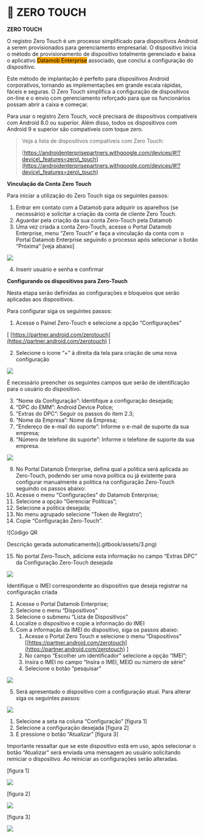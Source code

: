 # 🤳 ZERO TOUCH

**ZERO TOUCH**

O registro Zero Touch é um processo simplificado para dispositivos Android a serem provisionados para gerenciamento empresarial. O dispositivo inicia o método de provisionamento de dispositivo totalmente gerenciado e baixa o aplicativo <mark style="background-color:orange;">Datamob Enterprise</mark> associado, que conclui a configuração do dispositivo.

Este método de implantação é perfeito para dispositivos Android corporativos, tornando as implementações em grande escala rápidas, fáceis e seguras. O Zero Touch simplifica a configuração de dispositivos on-line e o envio com gerenciamento reforçado para que os funcionários possam abrir a caixa e começar.

Para usar o registro Zero Touch, você precisará de dispositivos compatíveis com Android 8.0 ou superior. Além disso, todos os dispositivos com Android 9 e superior são compatíveis com toque zero.

> Veja a lista de dispositivos compatíveis com Zero Touch:
>
> [https://androidenterprisepartners.withgoogle.com/devices/#!?device\_features=zero\_touch](https://androidenterprisepartners.withgoogle.com/devices/#!?device\_features=zero\_touch)

**Vinculação da Conta Zero Touch**

Para iniciar a utilização do Zero Touch siga os seguintes passos:

1. Entrar em contato com a Datamob para adquirir os aparelhos (se necessário) e solicitar a criação da conta de cliente Zero Touch.
2. Aguardar pela criação da sua conta Zero-Touch pela Datamob
3. Uma vez criada a conta Zero-Touch, acesse o Portal Datamob Enterprise, menu “Zero Touch” e faça a vinculação da conta com o Portal Datamob Enterprise seguindo o processo após selecionar o botão “Próxima” \[veja abaixo]

![](<.gitbook/assets/0 (3).png>)

4. Inserir usuário e senha e confirmar

**Configurando os dispositivos para Zero-Touch**

Nesta etapa serão definidas as configurações e bloqueios que serão aplicadas aos dispositivos.

Para configurar siga os seguintes passos:

1. Acesse o Painel Zero-Touch e selecione a opção “Configurações”

\[ [https://partner.android.com/zerotouch](https://partner.android.com/zerotouch) ]

2. Selecione o ícone “+” à direita da tela para criação de uma nova configuração

![](<.gitbook/assets/1 (3).png>)

É necessário preencher os seguintes campos que serão de identificação para o usuário do dispositivo.

3. “Nome da Configuração”: Identifique a configuração desejada;
4. “DPC do EMM”: Android Device Police;
5. “Extras do DPC”: Seguir os passos do item 2.3;
6. “Nome da Empresa”: Nome da Empresa;
7. “Endereço de e-mail do suporte”: Informe o e-mail de suporte da sua empresa;
8. “Número de telefone do suporte”: Informe o telefone de suporte da sua empresa.

![](<.gitbook/assets/2 (1) (1).png>)

9. No Portal Datamob Enterprise, defina qual a política será aplicada ao Zero-Touch, podendo ser uma nova política ou já existente para configurar manualmente a política na configuração Zero-Touch seguindo os passos abaixo:
10. Acesse o menu “Configurações” do Datamob Enterprise;
11. Selecione a opção “Gerenciar Políticas”;
12. Selecione a política desejada;
13. No menu agrupado selecione “Token de Registro”;
14. Copie “Configuração Zero-Touch”.

![Código QR

Descrição gerada automaticamente](.gitbook/assets/3.png)

15. No portal Zero-Touch, adicione esta informação no campo “Extras DPC” da Configuração Zero-Touch desejada

![](.gitbook/assets/4.png)

Identifique o IMEI correspondente ao dispositivo que deseja registrar na configuração criada

1. Acesse o Portal Datamob Enterprise;
2. Selecione o menu “Dispositivos”
3. Selecione o submenu “Lista de Dispositivos”
4. Localize o dispositivo e copie a informação do IMEI
5. Com a informação da IMEI do dispositivo, siga os passos abaixo:
   1. Acesse o Portal Zero Touch e selecione o menu “Dispositivos” \[[https://partner.android.com/zerotouch](https://partner.android.com/zerotouch) ]
   2. No campo “Escolher um identificador” selecione a opção “IMEI”;
   3. Insira o IMEI no campo “Insira o IMEI, MEID ou número de série”
   4. Selecione o botão “pesquisar”

![](.gitbook/assets/5.png)

5. Será apresentado o dispositivo com a configuração atual. Para alterar siga os seguintes passos:

![](.gitbook/assets/6.png)

1. Selecione a seta na coluna “Configuração” \[figura 1]
2. Selecione a configuração desejada \[figura 2]
3. E pressione o botão “Atualizar” \[figura 3]

Importante ressaltar que se este dispositivo está em uso, após selecionar o botão “Atualizar” será enviada uma mensagem ao usuário solicitando reiniciar o dispositivo. Ao reiniciar as configurações serão alteradas.

\[figura 1]

![](.gitbook/assets/7.png)

\[figura 2]

![](.gitbook/assets/8.png)

\[figura 3]

![](.gitbook/assets/9.png)

